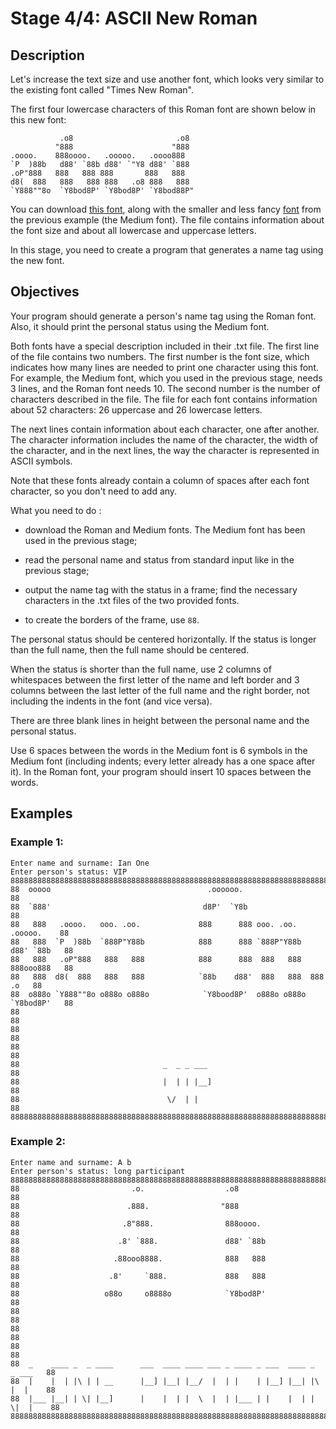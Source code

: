 # Stage 4/4: ASCII New Roman
## Description
Let's increase the text size and use another font, which looks very similar to the existing font called "Times New Roman".

The first four lowercase characters of this Roman font are shown below in this new font:
```
           .o8                       .o8
          "888                      "888
.oooo.    888oooo.   .ooooo.   .oooo888
`P  )88b   d88' `88b d88' `"Y8 d88' `888
.oP"888   888   888 888       888   888
d8(  888   888   888 888   .o8 888   888
`Y888""8o  `Y8bod8P' `Y8bod8P' `Y8bod88P"
```

You can download <a href="https://stepik.org/media/attachments/lesson/226140/roman.txt">this font</a>, along with the smaller and less fancy <a href="https://stepik.org/media/attachments/lesson/226140/medium.txt">font</a> from the previous example (the Medium font). The file contains information about the font size and about all lowercase and uppercase letters.

In this stage, you need to create a program that generates a name tag using the new font.

## Objectives
Your program should generate a person's name tag using the Roman font. Also, it should print the personal status using the Medium font.

Both fonts have a special description included in their .txt file. The first line of the file contains two numbers. The first number is the font size, which indicates how many lines are needed to print one character using this font. For example, the Medium font, which you used in the previous stage, needs 3 lines, and the Roman font needs 10. The second number is the number of characters described in the file. The file for each font contains information about 52 characters: 26 uppercase and 26 lowercase letters.

The next lines contain information about each character, one after another. The character information includes the name of the character, the width of the character, and in the next lines, the way the character is represented in ASCII symbols.

Note that these fonts already contain a column of spaces after each font character, so you don't need to add any.

What you need to do :

- download the Roman and Medium fonts. The Medium font has been used in the previous stage;

- read the personal name and status from standard input like in the previous stage;

- output the name tag with the status in a frame; find the necessary characters in the .txt files of the two provided fonts.

- to create the borders of the frame, use `88`.

The personal status should be centered horizontally. If the status is longer than the full name, then the full name should be centered.

When the status is shorter than the full name, use 2 columns of whitespaces between the first letter of the name and left border and 3 columns between the last letter of the full name and the right border, not including the indents in the font (and vice versa).

There are three blank lines in height between the personal name and the personal status.

Use 6 spaces between the words in the Medium font is 6 symbols in the Medium font (including indents; every letter already has a one space after it). In the Roman font, your program should insert 10 spaces between the words.

## Examples
### Example 1:
```
Enter name and surname: Ian One
Enter person's status: VIP
888888888888888888888888888888888888888888888888888888888888888888888888888888888
88  ooooo                                   .oooooo.                           88
88  `888'                                  d8P'  `Y8b                          88
88   888   .oooo.   ooo. .oo.             888      888 ooo. .oo.    .ooooo.    88
88   888  `P  )88b  `888P"Y88b            888      888 `888P"Y88b  d88' `88b   88
88   888   .oP"888   888   888            888      888  888   888  888ooo888   88
88   888  d8(  888   888   888            `88b    d88'  888   888  888    .o   88
88  o888o `Y888""8o o888o o888o            `Y8bood8P'  o888o o888o `Y8bod8P'   88
88                                                                             88
88                                                                             88
88                                                                             88
88                                _  _ _ ___                                   88
88                                |  | | |__]                                  88
88                                 \/  | |                                     88
888888888888888888888888888888888888888888888888888888888888888888888888888888888
```

### Example 2:
```
Enter name and surname: A b
Enter person's status: long participant
88888888888888888888888888888888888888888888888888888888888888888888888888888888
88                         .o.                  .o8                           88
88                        .888.                "888                           88
88                       .8"888.                888oooo.                      88
88                      .8' `888.               d88' `88b                     88
88                     .88ooo8888.              888   888                     88
88                    .8'     `888.             888   888                     88
88                   o88o     o8888o            `Y8bod8P'                     88
88                                                                            88
88                                                                            88
88                                                                            88
88  _    ____ _  _ ____      ___  ____ ____ ___ _ ____ _ ___  ____ _  _ ___   88
88  |    |  | |\ | | __      |__] |__| |__/  |  | |    | |__] |__| |\ |  |    88
88  |___ |__| | \| |__]      |    |  | |  \  |  | |___ | |    |  | | \|  |    88
88888888888888888888888888888888888888888888888888888888888888888888888888888888
```
